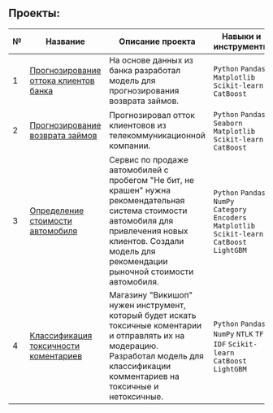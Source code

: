 ## Проекты:
| №| Название                                                          | Описание проекта                                                   | Навыки и инструменты           |  
|--|-------------------------------------------------------------------|------------------------------------------------------------------|-----------------------------------|
|1 |[Прогнозирование оттока клиентов банка]()| На основе данных из банка разработал модель для прогнозирования возврата займов. |`Python` `Pandas` `Matplotlib` `Scikit-learn` `CatBoost` |
|2 |[Прогнозирование возврата займов]()| Прогнозировал отток клиентовов из телекоммуникационной компании. |`Python` `Pandas` `Seaborn` `Matplotlib` `Scikit-learn` `CatBoost` |
|3 |[Определение стоимости автомобиля]()| Сервис по продаже автомобилей с пробегом "Не бит, не крашен" нужна рекомендательная система стоимости автомобиля для привлечения новых клиентов. Создали модель для рекомендации рыночной стоимости автомобиля. |`Python` `Pandas` `NumPy` `Category Encoders` `Matplotlib` `Scikit-learn` `CatBoost` `LightGBM` |
|4 |[Классификация токсичности коментариев]()| Магазину "Викишоп" нужен инструмент, который будет искать токсичные коментарии и отправлять их на модерацию. Разработал модель для классификации комментариев на токсичные и нетоксичные. |`Python` `Pandas` `NumPy` `NTLK` `TF-IDF` `Scikit-learn` `CatBoost` `LightGBM` |
